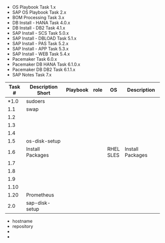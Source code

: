 
- OS Playbook Task 1.x
- SAP OS Playbook Task 2.x
- BOM Processing Task 3.x
- DB Install - HANA Task 4.0.x
- DB Install - DB2  Task 4.1.x
- SAP Install - SCS Task 5.0.x
- SAP Install - DBLOAD Task 5.1.x
- SAP Install - PAS Task 5.2.x
- SAP Install - APP Task 5.3.x
- SAP Install - WEB Task 5.4.x
- Pacemaker Task 6.0.x
- Pacemaker DB HANA Task 6.1.0.x
- Pacemaker DB DB2  Task 6.1.1.x
- SAP Notes Task 7.x


|Task #|Description Short |Playbook|role|OS             |Description|
|------|----------------- |--------|----|---------------|-----------|
|*1.0  | sudoers          |        |    |               |           |
| 1.1  | swap             |        |    |               |           |
| 1.2  |                  |        |    |               |           |
| 1.3  |                  |        |    |               |           |
| 1.4  |                  |        |    |               |           |
| 1.5  | os-disk-setup    |        |    |               |           |
| 1.6  | Install Packages |        |    | RHEL<br/>SLES | Install Packages |
| 1.7  |                  |        |    |               |           |
| 1.8  |                  |        |    |               |           |
| 1.9  |                  |        |    |               |           |
| 1.10 |                  |        |    |               |           |
| 1.20 | Prometheus       |        |    |               |           |
| 2.0  | sap-disk-setup   |        |    |               |           |


- hostname
- repository
- 
- 
